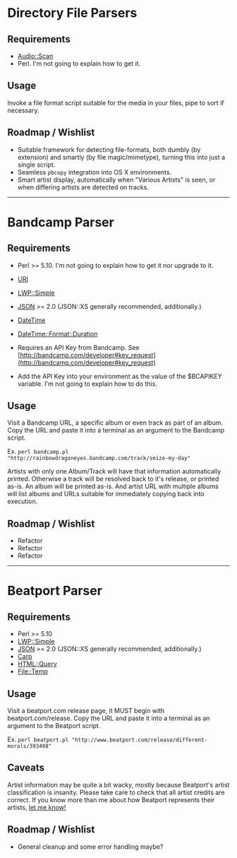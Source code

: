 # Directory File Parsers #

## Requirements ##

* [Audio::Scan](http://search.cpan.org/~agrundma/Audio-Scan-0.87/lib/Audio/Scan.pm)
* Perl. I'm not going to explain how to get it.

## Usage ##

Invoke a file format script suitable for the media in your files, pipe to sort if necessary.

## Roadmap / Wishlist ##

* Suitable framework for detecting file-formats, both dumbly (by extension) and smartly (by file magic/mimetype), turning this into just a single script.
* Seamless `pbcopy` integration into OS X environments.
* Smart artist display, automatically when "Various Artists" is seen, or when differing artists are detected on tracks.

--------

# Bandcamp Parser #

## Requirements ##

* Perl >= 5.10. I'm not going to explain how to get it nor upgrade to it.
* [URI](https://metacpan.org/pod/URI)
* [LWP::Simple](https://metacpan.org/pod/LWP::Simple)
* [JSON](https://metacpan.org/pod/JSON) >= 2.0 (JSON::XS generally recommended, additionally.)
* [DateTime](https://metacpan.org/pod/DateTime)
* [DateTime::Format::Duration](https://metacpan.org/pod/DateTime::Format::Duration)

* Requires an API Key from Bandcamp. See [http://bandcamp.com/developer#key_request](http://bandcamp.com/developer#key_request)
* Add the API Key into your environment as the value of the $BCAPIKEY variable. I'm not going to explain how to do this.

## Usage ##

Visit a Bandcamp URL, a specific album or even track as part of an album. Copy the URL and paste it into a terminal as an argument to the Bandcamp script.

Ex. `perl bandcamp.pl "http://rainbowdragoneyes.bandcamp.com/track/seize-my-day"`

Artists with only one Album/Track will have that information automatically printed. Otherwise a track will be resolved back to it's release, or printed as-is. An album will be printed as-is. And artist URL with multiple albums will list albums and URLs suitable for immediately copying back into execution.

## Roadmap / Wishlist ##

* Refactor
* Refactor
* Refactor

--------

# Beatport Parser #

## Requirements ##

* Perl >= 5.10
* [LWP::Simple](https://metacpan.org/pod/LWP::Simple)
* [JSON](https://metacpan.org/pod/JSON) >= 2.0 (JSON::XS generally recommended, additionally.)
* [Carp](https://metacpan.org/pod/Carp)
* [HTML::Query](https://metacpan.org/pod/HTML::Query)
* [File::Temp](https://metacpan.org/pod/File::Temp)

## Usage ##

Visit a beatport.com release page, it MUST begin with beatport.com/release. Copy the URL and paste it into a terminal as an argument to the Beatport script.

Ex. `perl beatport.pl "http://www.beatport.com/release/different-morals/393408"`

## Caveats ##

Artist information may be quite a bit wacky, mostly because Beatport's artist classification is insanity. Please take care to check that all artist credits are correct. If you know more than me about how Beatport represents their artists, [let me know!](https://github.com/VxJasonxV/MusicBrainz-Track-Parsers/issues)

## Roadmap / Wishlist ##

* General cleanup and some error handling maybe?
